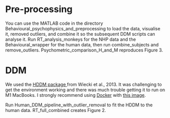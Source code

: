 # Pre-processing
You can use the MATLAB code in the directory Behavioural_psychophysics_and_preprocessing to load the data, visualise it, removed outliers, and combine it so the subsequent DDM scripts can analyse it. Run RT_analysis_monkeys for the NHP data and the Behavioural_wrapper for the human data, then run combine_subjects and remove_outliers. Psychometric_comparison_H_and_M reproduces Figure 3. 

# DDM
We used the [HDDM package ](https://hddm.readthedocs.io/en/latest/) from Wiecki et al., 2013. It was challenging to get the environment working and there was much trouble getting it to run on M1 MacBooks. I strongly recommend using [Docker](https://www.docker.com) with [this image](https://hub.docker.com/r/hcp4715/hddm). 

Run Human_DDM_pipeline_with_outlier_removal to fit the HDDM to the human data. RT_full_combined creates Figure 2. 
